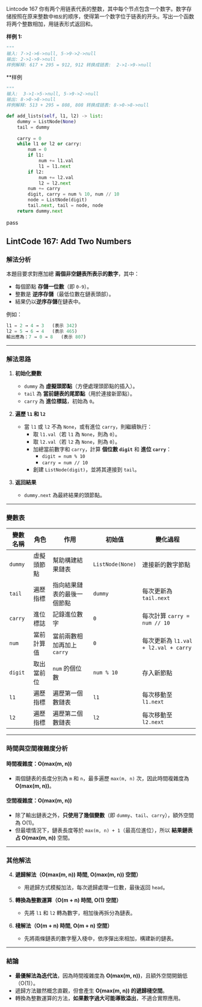 Lintcode 167
你有两个用链表代表的整数，其中每个节点包含一个数字。数字存储按照在原来整数中`相反`的顺序，使得第一个数字位于链表的开头。写出一个函数将两个整数相加，用链表形式返回和。

**样例 1:**
```python
"""
输入: 7->1->6->null, 5->9->2->null
输出: 2->1->9->null	
样例解释: 617 + 295 = 912, 912 转换成链表:  2->1->9->null
```

**样例
```python
"""
输入:  3->1->5->null, 5->9->2->null
输出: 8->0->8->null	
样例解释: 513 + 295 = 808, 808 转换成链表: 8->0->8->null
```


```python
def add_lists(self, l1, l2) -> list:       
	dummy = ListNode(None)
	tail = dummy
	
	carry = 0 
	while l1 or l2 or carry:
		num = 0 
		if l1:
			num += l1.val 
			l1 = l1.next
		if l2:
			num += l2.val 
			l2 = l2.next
		num += carry
		digit, carry = num % 10, num // 10
		node = ListNode(digit)
		tail.next, tail = node, node 
	return dummy.next
```
pass


## **LintCode 167: Add Two Numbers**

### **解法分析**

本題目要求對應加總 **兩個非空鏈表所表示的數字**，其中：

- 每個節點 **存儲一位數**（即 `0-9`）。
- 整數是 **逆序存儲**（最低位數在鏈表頭部）。
- 結果仍以**逆序存儲**在鏈表中。

例如：
```python
l1 = 2 → 4 → 3   (表示 342)
l2 = 5 → 6 → 4   (表示 465)
輸出應為：7 → 0 → 8   (表示 807)
```

---

### **解法思路**

1. **初始化變數**
    
    - `dummy` 為 **虛擬頭節點**（方便處理頭節點的插入）。
    - `tail` 為 **當前鏈表的尾節點**（用於連接新節點）。
    - `carry` 為 **進位標誌**，初始為 `0`。
2. **遍歷 `l1` 和 `l2`**
    
    - 當 `l1` 或 `l2` 不為 `None`，或有進位 `carry`，則繼續執行：
        - 取 `l1.val`（若 `l1` 為 `None`，則為 `0`）。
        - 取 `l2.val`（若 `l2` 為 `None`，則為 `0`）。
        - 加總當前數字和 `carry`，計算 **個位數 `digit`** 和 **進位 `carry`**：
            - `digit = num % 10`
            - `carry = num // 10`
        - 創建 `ListNode(digit)`，並將其連接到 `tail`。
3. **返回結果**
    
    - `dummy.next` 為最終結果的頭節點。

---

### **變數表**

|變數名稱|角色|作用|初始值|變化過程|
|---|---|---|---|---|
|`dummy`|虛擬頭節點|幫助構建結果鏈表|`ListNode(None)`|連接新的數字節點|
|`tail`|遍歷指標|指向結果鏈表的最後一個節點|`dummy`|每次更新為 `tail.next`|
|`carry`|進位標誌|記錄進位數字|`0`|每次計算 `carry = num // 10`|
|`num`|當前計算值|當前兩數相加再加上 `carry`|`0`|每次更新為 `l1.val + l2.val + carry`|
|`digit`|取出當前位|`num` 的個位數|`num % 10`|存入新節點|
|`l1`|遍歷指標|遍歷第一個數鏈表|`l1`|每次移動至 `l1.next`|
|`l2`|遍歷指標|遍歷第二個數鏈表|`l2`|每次移動至 `l2.next`|

---

### **時間與空間複雜度分析**

#### **時間複雜度：O(max(m, n))**

- 兩個鏈表的長度分別為 `m` 和 `n`，最多遍歷 `max(m, n)` 次，因此時間複雜度為 **O(max(m, n))**。

#### **空間複雜度：O(max(m, n))**

- 除了輸出鏈表之外，**只使用了幾個變數**（即 `dummy`、`tail`、`carry`），額外空間為 O(1)。
- 但最壞情況下，鏈表長度等於 `max(m, n) + 1`（最高位進位），所以 **結果鏈表占 O(max(m, n))** 空間。

---

### **其他解法**

4. **遞歸解法（O(max(m, n)) 時間, O(max(m, n)) 空間）**
    
    - 用遞歸方式模擬加法，每次遞歸處理一位數，最後返回 `head`。
5. **轉換為整數運算（O(m + n) 時間, O(1) 空間）**
    
    - 先將 `l1` 和 `l2` 轉為數字，相加後再拆分為鏈表。
6. **棧解法（O(m + n) 時間, O(m + n) 空間）**
    
    - 先將兩條鏈表的數字壓入棧中，依序彈出來相加，構建新的鏈表。

---

### **結論**

- **最優解法為迭代法**，因為時間複雜度為 **O(max(m, n))**，且額外空間開銷低（O(1)）。
- 遞歸方法雖然概念直觀，但會產生 **O(max(m, n)) 的遞歸棧空間**。
- 轉換為整數運算的方法，**如果數字過大可能導致溢出**，不適合實際應用。